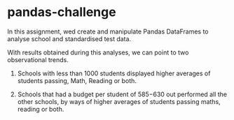 # pandas-challenge
In this assignment, wed create and manipulate Pandas DataFrames to analyse school and standardised test data.


With results obtained during this analyses, we can point to two observational trends. 

1. Schools with less than 1000 students displayed higher averages of students passing, Math, Reading or both. 

2. Schools that had a budget per student of $585-$630 out performed all the other schools, by ways of higher averages of students passing maths, reading or both. 
